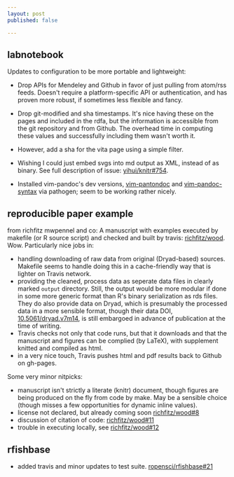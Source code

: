 ```yaml
---
layout: post
published: false

---
```




labnotebook
-----------

Updates to configuration to be more portable and lightweight:

- Drop APIs for Mendeley and Github in favor of just pulling from atom/rss feeds.  Doesn't require a platform-specific API or authentication, and has proven more robust, if sometimes less flexible and fancy.
- Drop git-modified and sha timestamps.  It's nice having these on the pages and included in the rdfa, but the information is accessible from the git repository and from Github. The overhead time in computing these values and successfully including them wasn't worth it.
- However, add a sha for the vita page using a simple filter.
- Wishing I could just embed svgs into md output as XML, instead of as binary. See full description of issue: [yihui/knitr#754](https://github.com/yihui/knitr/issues/754).


- Installed vim-pandoc's dev versions, [vim-pantondoc](https://github.com/vim-pandoc/vim-pantondoc) and [vim-pandoc-syntax](https://github.com/vim-pandoc/vim-pandoc-syntax) via pathogen; seem to be working rather nicely.

reproducible paper example
-------------------------

from richfitz mwpennel and co: A manuscript with examples executed by makefile (or R source script) and checked and built by travis: [richfitz/wood](https://github.com/richfitz/wood/). Wow. Particularly nice jobs in:

- handling downloading of raw data from original (Dryad-based) sources.  Makefile seems to handle doing this in a cache-friendly way that is lighter on Travis network.
- providing the cleaned, process data as seperate data files in clearly marked `output` directory.  Still, the output would be more modular if done in some more generic format than R's binary serialization as rds files. They do also provide data on Dryad, which is presumably the processed data in a more sensible format, though their data DOI, [10.5061/dryad.v7m14](http://doi.org/10.5061/dryad.v7m14), is still embargoed in advance of publication at the time of writing.
- Travis checks not only that code runs, but that it downloads and that the manuscript and figures can be complied (by LaTeX), with supplement knitted and compiled as html.
- in a very nice touch, Travis pushes html and pdf results back to Github on gh-pages.


Some very minor nitpicks:

- manuscript isn't strictly a literate (knitr) document, though figures are being produced on the fly from code by make. May be a sensible choice (though misses a few opportunities for dynamic inline values).
- license not declared, but already coming soon [richfitz/wood#8](https://github.com/richfitz/wood/issues/8)
- discussion of citation of code: [richfitz/wood#11](https://github.com/richfitz/wood/issues/11)
- trouble in executing locally, see [richfitz/wood#12](https://github.com/richfitz/wood/issues/12)


rfishbase
----------

- added travis and minor updates to test suite. [ropensci/rfishbase#21](https://github.com/ropensci/rfishbase/issues/21)
